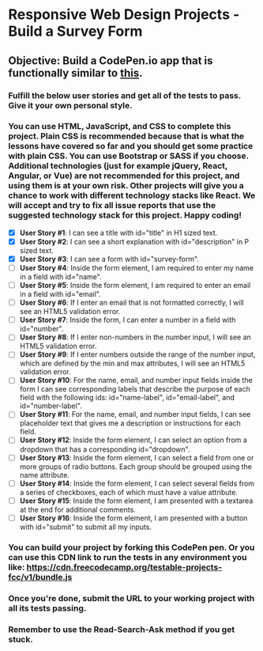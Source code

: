 # Responsive Web Design Projects - Build a Survey Form
## Objective: Build a CodePen.io app that is functionally similar to [this](https://codepen.io/freeCodeCamp/full/VPaoNP).
### Fulfill the below user stories and get all of the tests to pass. Give it your own personal style.
### You can use HTML, JavaScript, and CSS to complete this project. Plain CSS is recommended because that is what the lessons have covered so far and you should get some practice with plain CSS. You can use Bootstrap or SASS if you choose. Additional technologies (just for example jQuery, React, Angular, or Vue) are not recommended for this project, and using them is at your own risk. Other projects will give you a chance to work with different technology stacks like React. We will accept and try to fix all issue reports that use the suggested technology stack for this project. Happy coding!
- [x] **User Story #1**: I can see a title with id="title" in H1 sized text.
- [x] **User Story #2**: I can see a short explanation with id="description" in P sized text.
- [x] **User Story #3**: I can see a form with id="survey-form".
- [ ] **User Story #4**: Inside the form element, I am required to enter my name in a field with id="name".
- [ ] **User Story #5**: Inside the form element, I am required to enter an email in a field with id="email".
- [ ] **User Story #6**: If I enter an email that is not formatted correctly, I will see an HTML5 validation error.
- [ ] **User Story #7**: Inside the form, I can enter a number in a field with id="number".
- [ ] **User Story #8**: If I enter non-numbers in the number input, I will see an HTML5 validation error.
- [ ] **User Story #9**: If I enter numbers outside the range of the number input, which are defined by the min and max attributes, I will see an HTML5 validation error.
- [ ] **User Story #10**: For the name, email, and number input fields inside the form I can see corresponding labels that describe the purpose of each field with the following ids: id="name-label", id="email-label", and id="number-label".
- [ ] **User Story #11**: For the name, email, and number input fields, I can see placeholder text that gives me a description or instructions for each field.
- [ ] **User Story #12**: Inside the form element, I can select an option from a dropdown that has a corresponding id="dropdown".
- [ ] **User Story #13**: Inside the form element, I can select a field from one or more groups of radio buttons. Each group should be grouped using the name attribute.
- [ ] **User Story #14**: Inside the form element, I can select several fields from a series of checkboxes, each of which must have a value attribute.
- [ ] **User Story #15**: Inside the form element, I am presented with a textarea at the end for additional comments.
- [ ] **User Story #16**: Inside the form element, I am presented with a button with id="submit" to submit all my inputs.
### You can build your project by forking this CodePen pen. Or you can use this CDN link to run the tests in any environment you like: https://cdn.freecodecamp.org/testable-projects-fcc/v1/bundle.js
### Once you're done, submit the URL to your working project with all its tests passing.
### Remember to use the Read-Search-Ask method if you get stuck.